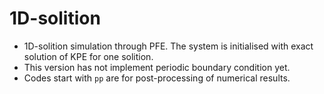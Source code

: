 # 1D-solition

- 1D-solition simulation through PFE. The system is initialised with exact solution of KPE for one solition.
- This version has not implement periodic boundary condition yet.
- Codes start with `pp` are for post-processing of numerical results.
